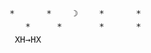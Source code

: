 <pre style="font-family: monospace; line-height: 1.5em;">
*      *    ☽    *      *
   *     *       *      *
 XH→HX
</pre>
